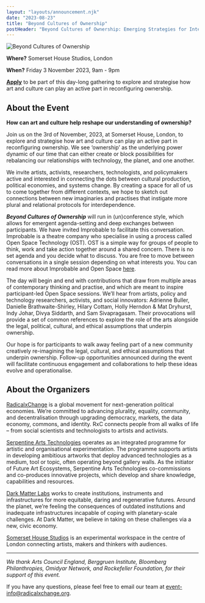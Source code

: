```yaml
---
layout: "layouts/announcement.njk"
date: "2023-08-23"
title: "Beyond Cultures of Ownership"
postHeader: "Beyond Cultures of Ownership: Emerging Strategies for Interdependence"
---
```


![Beyond Cultures of Ownership](/images/announcements/2023-conference-image.jpeg)

**Where?** Somerset House Studios, London

**When?** Friday 3 November 2023, 9am - 9pm

[**Apply**](https://bit.ly/BCOapp) to be part of this day-long gathering to explore and strategise how art and culture can play an active part in reconfiguring ownership.

## About the Event

**How can art and culture help reshape our understanding of ownership?**

Join us on the 3rd of November, 2023, at Somerset House, London, to explore and strategise how art and culture can play an active part in reconfiguring ownership. We see ‘ownership’ as the underlying power dynamic of our time that can either create or block possibilities for rebalancing our relationships with technology, the planet, and one another.

We invite artists, activists, researchers, technologists, and policymakers active and interested in connecting the dots between cultural production, political economies, and systems change. By creating a space for all of us to come together from different contexts, we hope to sketch out connections between new imaginaries and practises that instigate more plural and relational protocols for interdependence.

***Beyond Cultures of Ownership*** will run in (un)conference style, which allows for emergent agenda-setting and deep exchanges between participants. We have invited Improbable to facilitate this conversation. Improbable is a theatre company who specialise in using a process called Open Space Technology (OST). OST is a simple way for groups of people to think, work and take action together around a shared concern. There is no set agenda and you decide what to discuss. You are free to move between conversations in a single session depending on what interests you. You can read more about Improbable and Open Space [here](https://eur01.safelinks.protection.outlook.com/?url=https%3A%2F%2Fwww.improbable.co.uk%2Fopen-space&data=05%7C01%7Cvictoriai%40serpentinegalleries.org%7C1209e84bf3cd442c1fdf08db998ef0d0%7Cec3155d396344e9da1769b17eb4c6adc%7C0%7C0%7C638272611534948976%7CUnknown%7CTWFpbGZsb3d8eyJWIjoiMC4wLjAwMDAiLCJQIjoiV2luMzIiLCJBTiI6Ik1haWwiLCJXVCI6Mn0%3D%7C3000%7C%7C%7C&sdata=Af7IBOgXuYh1Aek%2F2psBkdKO%2FoKcxFc3Tzlm75QUAjE%3D&reserved=0).

The day will begin and end with contributions that draw from multiple areas of contemporary thinking and practise, and which are meant to inspire participant-led Open Space sessions. We’ll hear from artists, policy and technology researchers, activists, and social innovators: Adrienne Buller, Danielle Brathwaite-Shirley, Hilary Cottam, Holly Herndon & Mat Dryhurst, Indy Johar, Divya Siddarth, and Sam Sivapragasam. Their provocations will provide a set of common references to explore the role of the arts alongside the legal, political, cultural, and ethical assumptions that underpin ownership.

Our hope is for participants to walk away feeling part of a new community creatively re-imagining the legal, cultural, and ethical assumptions that underpin ownership. Follow-up opportunities announced during the event will facilitate continuous engagement and collaborations to help these ideas evolve and operationalise.

## About the Organizers

[RadicalxChange](/) is a global movement for next-generation political economies. We’re committed to advancing plurality, equality, community, and decentralisation through upgrading democracy, markets, the data economy, commons, and identity. RxC connects people from all walks of life – from social scientists and technologists to artists and activists.

[Serpentine Arts Technologies](https://www.serpentinegalleries.org/arts-technologies/) operates as an integrated programme for artistic and organisational experimentation. The programme supports artists in developing ambitious artworks that deploy advanced technologies as a medium, tool or topic, often operating beyond gallery walls. As the initiator of Future Art Ecosystems, Serpentine Arts Technologies co-commissions and co-produces innovative projects, which develop and share knowledge, capabilities and resources.

[Dark Matter Labs](https://darkmatterlabs.org/) works to create institutions, instruments and infrastructures for more equitable, daring and regenerative futures. Around the planet, we’re feeling the consequences of outdated institutions and inadequate infrastructures incapable of coping with planetary-scale challenges. At Dark Matter, we believe in taking on these challenges via a new, civic economy.

[Somerset House Studios](https://www.somersethouse.org.uk/somerset-house-studios) is an experimental workspace in the centre of London connecting artists, makers and thinkers with audiences.

---

*We thank Arts Council England, Berggruen Institute, Bloomberg Philanthropies, Omidyar Network, and Rockefeller Foundation, for their support of this event.*

If you have any questions, please feel free to email our team at event-info@radicalxchange.org.